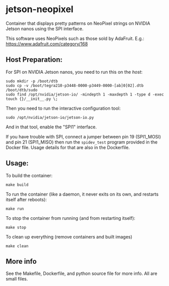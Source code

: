 # jetson-neopixel
Container that displays pretty patterns on NeoPixel strings on NVIDIA Jetson nanos using the SPI interface.

This software uses NeoPixels such as those sold by AdaFruit. E.g.: https://www.adafruit.com/category/168

## Host Preparation:

For SPI on NVIDIA Jetson nanos, you need to run this on the *host*:

```
sudo mkdir -p /boot/dtb
sudo cp -v /boot/tegra210-p3448-0000-p3449-0000-[ab]0[02].dtb /boot/dtb/sudo
sudo find /opt/nvidia/jetson-io/ -mindepth 1 -maxdepth 1 -type d -exec touch {}/__init__.py \;
```

Then you need to run the interactive configuration tool:

```
sudo /opt/nvidia/jetson-io/jetson-io.py
```

And in that tool, enable the "SPI1" interface.

If you have trouble with SPI, connect a jumper between pin 19 (SPI1_MOSI) and pin 21 (SPI1_MISO) then run the `spidev_test` program provided in the Docker file. Usage details for that are also in the Dockerfile.

## Usage:

To build the container:

```
make build
```

To run the container (like a daemon, it never exits on its own, and restarts itself after reboots):

```
make run
```

To stop the container from running (and from restarting itself):

```
make stop
```

To clean up everything (remove containers and built images)

```
make clean
```

## More info

See the Makefile, Dockerfile, and python source file for more info. All are small files.

